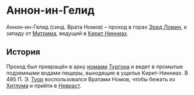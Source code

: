 # Аннон-ин-Гелид

Аннон-ин-Гелид (синд. Врата Номов) – проход в горах
[Эред Ломин](Эред%20Ломин.md), к западу от [Митрима](Митрим.md), ведущий в
[Кирит Нинниах](Кирит%20Нинниах.md).

## История

Проход был превращён в арку [номами](Народы/номы.md)
[Тургона](Личности/Тургон.md) и ведет в промытые подземными водами пещеры,
выходящие в ущелье Кирит-Нинниах. В 495 П. Э. [Туор](Личности/Туор.md)
воспользовался Вратами Номов, чтобы бежать из [Хитлума](Хитлум.md) и прийти в
[Невраст](Невраст.md).